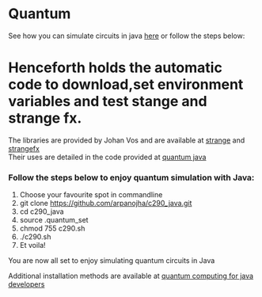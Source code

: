# Quantum
    
See how you can simulate circuits in java [here](https://github.com/arpanojha/Quantum/tree/main/c290/java_sim) or follow the steps below:
  
# Henceforth holds the automatic code to download,set environment variables and test stange and strange fx.     
The libraries are provided by Johan Vos and are available at [strange](https://github.com/redfx-quantum/strange)  and [strangefx](https://github.com/redfx-quantum/strangefx)  
Their uses are detailed in the code provided at [quantum java](https://github.com/johanvos/quantumjava)      
  
   
### Follow the steps below to enjoy quantum simulation with Java:     
1) Choose your favourite spot in commandline    
2) git clone https://github.com/arpanojha/c290_java.git    
3) cd c290_java   
4) source .quantum_set   
5) chmod 755 c290.sh   
6) ./c290.sh   
7) Et voila!   
  
     
You are now all set to enjoy simulating quantum circuits in Java   
   
Additional installation methods are available at [quantum computing for java developers](https://livebook.manning.com/book/quantum-computing-for-java-developers/a-installing-strange/v-5/1)     


